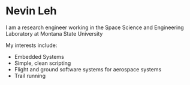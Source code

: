 # Nevin Leh
I am a research engineer working in the Space Science and Engineering Laboratory at Montana State University

My interests include:
- Embedded Systems
- Simple, clean scripting
- Flight and ground software systems for aerospace systems
- Trail running

